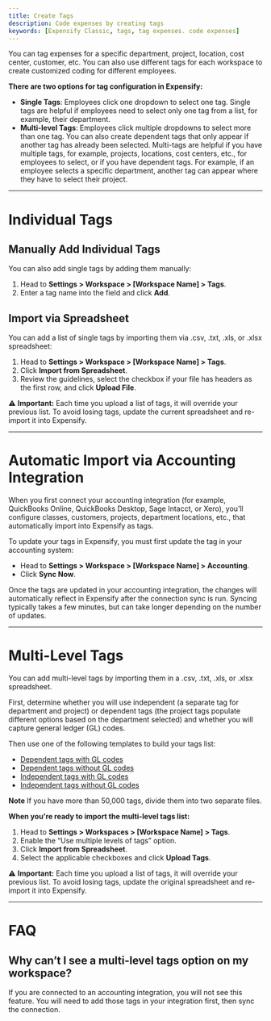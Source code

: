 ```yaml
---
title: Create Tags
description: Code expenses by creating tags
keywords: [Expensify Classic, tags, tag expenses. code expenses]
---
```


You can tag expenses for a specific department, project, location, cost center, customer, etc. You can also use different tags for each workspace to create customized coding for different employees.

**There are two options for tag configuration in Expensify:**
- **Single Tags**: Employees click one dropdown to select one tag. Single tags are helpful if employees need to select only one tag from a list, for example, their department.
- **Multi-level Tags**: Employees click multiple dropdowns to select more than one tag. You can also create dependent tags that only appear if another tag has already been selected. Multi-tags are helpful if you have multiple tags, for example, projects, locations, cost centers, etc., for employees to select, or if you have dependent tags. For example, if an employee selects a specific department, another tag can appear where they have to select their project. 

---

# Individual Tags

## Manually Add Individual Tags

You can also add single tags by adding them manually:
1. Head to **Settings > Workspace > [Workspace Name] > Tags**.
2. Enter a tag name into the field and click **Add**. 

## Import via Spreadsheet

You can add a list of single tags by importing them via .csv, .txt, .xls, or .xlsx spreadsheet:
1. Head to **Settings > Workspace > [Workspace Name] > Tags**.
2. Click **Import from Spreadsheet**.
3. Review the guidelines, select the checkbox if your file has headers as the first row, and click **Upload File**. 

⚠️ **Important:** Each time you upload a list of tags, it will override your previous list. To avoid losing tags, update the current spreadsheet and re-import it into Expensify.

---

# Automatic Import via Accounting Integration

When you first connect your accounting integration (for example, QuickBooks Online, QuickBooks Desktop, Sage Intacct, or Xero), you’ll configure classes, customers, projects, department locations, etc., that automatically import into Expensify as tags.

To update your tags in Expensify, you must first update the tag in your accounting system:
- Head to **Settings > Workspace > [Workspace Name] > Accounting**.
- Click **Sync Now**.

Once the tags are updated in your accounting integration, the changes will automatically reflect in Expensify after the connection sync is run. Syncing typically takes a few minutes, but can take longer depending on the number of updates.

---

# Multi-Level Tags

You can add multi-level tags by importing them in a .csv, .txt, .xls, or .xlsx spreadsheet.

First, determine whether you will use independent (a separate tag for department and project) or dependent tags (the project tags populate different options based on the department selected) and whether you will capture general ledger (GL) codes. 

Then use one of the following templates to build your tags list:
   - [Dependent tags with GL codes]({{site.url}}/assets/Files/Dependent+with+GL+codes+format.csv)
   - [Dependent tags without GL codes]({{site.url}}/assets/Files/Dependent+without+GL+codes+format.csv)
   - [Independent tags with GL codes]({{site.url}}/assets/Files/Independent+with+GL+codes+format.csv)
   - [Independent tags without GL codes]({{site.url}}/assets/Files/Independent+without+GL+codes+format.csv)

**Note** If you have more than 50,000 tags, divide them into two separate files.

**When you're ready to import the multi-level tags list:**
1. Head to **Settings > Workspaces > [Workspace Name] > Tags**.
2. Enable the “Use multiple levels of tags” option.
3. Click **Import from Spreadsheet**.
4. Select the applicable checkboxes and click **Upload Tags**.  

⚠️ **Important:** Each time you upload a list of tags, it will override your previous list. To avoid losing tags, update the original spreadsheet and re-import it into Expensify.

---

# FAQ

## Why can’t I see a multi-level tags option on my workspace?

If you are connected to an accounting integration, you will not see this feature. You will need to add those tags in your integration first, then sync the connection.
 
